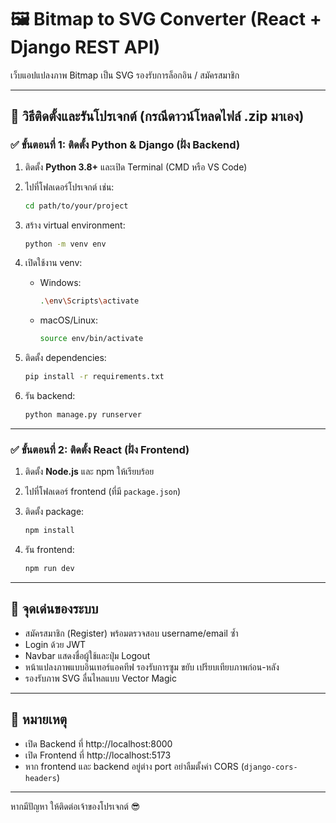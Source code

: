 
# 🖼️ Bitmap to SVG Converter (React + Django REST API)

เว็บแอปแปลงภาพ Bitmap เป็น SVG รองรับการล็อกอิน / สมัครสมาชิก

---

## 🧰 วิธีติดตั้งและรันโปรเจกต์ (กรณีดาวน์โหลดไฟล์ .zip มาเอง)

### ✅ ขั้นตอนที่ 1: ติดตั้ง Python & Django (ฝั่ง Backend)

1. ติดตั้ง **Python 3.8+** และเปิด Terminal (CMD หรือ VS Code)
2. ไปที่โฟลเดอร์โปรเจกต์ เช่น:

   ```bash
   cd path/to/your/project
   ```

3. สร้าง virtual environment:
   ```bash
   python -m venv env
   ```

4. เปิดใช้งาน venv:
   - Windows:
     ```bash
     .\env\Scripts\activate
     ```
   - macOS/Linux:
     ```bash
     source env/bin/activate
     ```

5. ติดตั้ง dependencies:
   ```bash
   pip install -r requirements.txt
   ```

6. รัน backend:
   ```bash
   python manage.py runserver
   ```

---

### ✅ ขั้นตอนที่ 2: ติดตั้ง React (ฝั่ง Frontend)

1. ติดตั้ง **Node.js** และ npm ให้เรียบร้อย
2. ไปที่โฟลเดอร์ frontend (ที่มี `package.json`)
3. ติดตั้ง package:
   ```bash
   npm install
   ```

4. รัน frontend:
   ```bash
   npm run dev
   ```

---

## 🔐 จุดเด่นของระบบ

- สมัครสมาชิก (Register) พร้อมตรวจสอบ username/email ซ้ำ
- Login ด้วย JWT
- Navbar แสดงชื่อผู้ใช้และปุ่ม Logout
- หน้าแปลงภาพแบบอินเทอร์แอคทีฟ รองรับการซูม ขยับ เปรียบเทียบภาพก่อน-หลัง
- รองรับภาพ SVG ลื่นไหลแบบ Vector Magic

---

## 📝 หมายเหตุ

- เปิด Backend ที่ http://localhost:8000
- เปิด Frontend ที่ http://localhost:5173
- หาก frontend และ backend อยู่ต่าง port อย่าลืมตั้งค่า CORS (`django-cors-headers`)

---

หากมีปัญหา ให้ติดต่อเจ้าของโปรเจกต์ 😎
